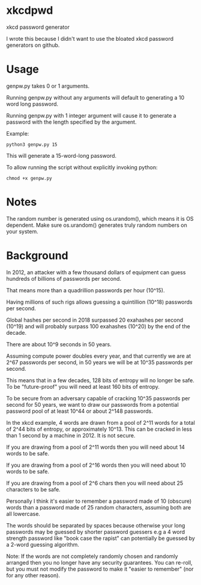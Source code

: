 # xkcdpwd
xkcd password generator

I wrote this because I didn't want to use the bloated xkcd password generators on github. 

# Usage

genpw.py takes 0 or 1 arguments. 

Running genpw.py without any arguments will default to generating a 10 word long password. 

Running genpw.py with 1 integer argument will cause it to generate a password with the length specified by the argument. 

Example:

	python3 genpw.py 15

This will generate a 15-word-long password. 

To allow running the script without explicitly invoking python:

	chmod +x genpw.py 

# Notes

The random number is generated using os.urandom(), which means it is OS dependent. Make sure os.urandom() generates truly random numbers on your system. 

# Background

In 2012, an attacker with a few thousand dollars of equipment can guess hundreds of billions of passwords per second. 

That means more than a quadrillion passwords per hour (10^15). 

Having millions of such rigs allows guessing a quintillion (10^18) passwords per second. 

Global hashes per second in 2018 surpassed 20 exahashes per second (10^19) and will probably surpass 100 exahashes (10^20) by the end of the decade. 

There are about 10^9 seconds in 50 years. 

Assuming compute power doubles every year, and that currently we are at 2^67 passwords per second, in 50 years we will be at 10^35 passwords per second. 

This means that in a few decades, 128 bits of entropy will no longer be safe. To be "future-proof" you will need at least 160 bits of entropy.  

To be secure from an adversary capable of cracking 10^35 passwords per second for 50 years, we want to draw our passwords from a potential password pool of at least 10^44 or about 2^148 passwords. 

In the xkcd example, 4 words are drawn from a pool of 2^11 words for a total of 2^44 bits of entropy, or approximately 10^13. This can be cracked in less than 1 second by a machine in 2012. It is not secure. 

If you are drawing from a pool of 2^11 words then you will need about 14 words to be safe. 

If you are drawing from a pool of 2^16 words then you will need about 10 words to be safe. 

If you are drawing from a pool of 2^6 chars then you will need about 25 characters to be safe. 

Personally I think it's easier to remember a password made of 10 (obscure) words than a password made of 25 random characters, assuming both are all lowercase. 

The words should be separated by spaces because otherwise your long passwords may be guessed by shorter password guessers e.g a 4 word strength password like "book case the rapist" can potentially be guessed by a 2-word guessing algorithm. 

Note: If the words are not completely randomly chosen and randomly arranged then you no longer have any security guarantees. You can re-roll, but you must not modify the password to make it "easier to remember" (nor for any other reason).  

